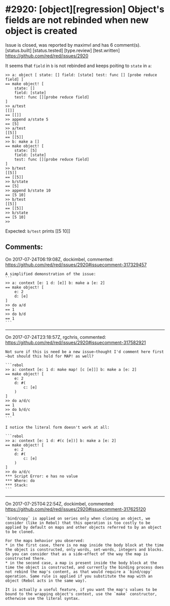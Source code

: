 
#2920: [object][regression] Object's fields are not rebinded when new object is created
================================================================================
Issue is closed, was reported by maximvl and has 6 comment(s).
[status.built] [status.tested] [type.review] [test.written]
<https://github.com/red/red/issues/2920>

It seems that `field` in `b` is not rebinded and keeps poiting to `state` in `a`:

```
>> a: object [ state: [] field: [state] test: func [] [probe reduce field] ]
== make object! [
    state: []
    field: [state]
    test: func [][probe reduce field]
]
>> a/test
[[]]
== [[]]
>> append a/state 5
== [5]
>> a/test
[[5]]
== [[5]]
>> b: make a []
== make object! [
    state: [5]
    field: [state]
    test: func [][probe reduce field]
]
>> b/test
[[5]]
== [[5]]
>> b/state
== [5]
>> append b/state 10
== [5 10]
>> b/test
[[5]]
== [[5]]
>> b/state
== [5 10]
>> 
```

Expected: `b/test` prints [[5 10]]


Comments:
--------------------------------------------------------------------------------

On 2017-07-24T06:19:08Z, dockimbel, commented:
<https://github.com/red/red/issues/2920#issuecomment-317329457>

    A simplified demonstration of the issue:
    ```
    >> a: context [e: 1 d: [e]] b: make a [e: 2]
    == make object! [
        e: 2
        d: [e]
    ]
    >> do a/d
    == 1
    >> do b/d
    == 1
    ```

--------------------------------------------------------------------------------

On 2017-07-24T23:18:57Z, rgchris, commented:
<https://github.com/red/red/issues/2920#issuecomment-317582921>

    Not sure if this is need be a new issue—thought I'd comment here first—but should this hold for MAP! as well?
    
    ```rebol
    >> a: context [e: 1 d: make map! [c [e]]] b: make a [e: 2]
    == make object! [
        e: 2
        d: #(
            c: [e]
        )
    ]
    >> do a/d/c
    == 1
    >> do b/d/c
    == 1
    ```
    
    I notice the literal form doesn't work at all:
    
    ```rebol
    >> a: context [e: 1 d: #(c [e])] b: make a [e: 2]
    == make object! [
        e: 2
        d: #(
            c: [e]
        )
    ]
    >> do a/d/c
    *** Script Error: e has no value
    *** Where: do
    *** Stack: 
    ```

--------------------------------------------------------------------------------

On 2017-07-25T04:22:54Z, dockimbel, commented:
<https://github.com/red/red/issues/2920#issuecomment-317625120>

    `bind/copy` is applied on series only when cloning an object, we consider (like in Rebol) that this operation is too costly to be applied by default on maps and other objects referred to by an object to be cloned.
    
    For the maps behavior you observed:
    * in the first case, there is no map inside the body block at the time the object is constructed, only words, set-words, integers and blocks. So you can consider that as a side-effect of the way the map is constructed there.
    * in the second case, a map is present inside the body block at the time the object is constructed, and currently the binding process does not rebind the map's content, as that would require a `bind/copy` operation. Same rule is applied if you substitute the map with an object (Rebol acts in the same way).
    
    It is actually a useful feature, if you want the map's values to be bound to the wrapping object's context, use the `make` constructor, otherwise use the literal syntax.

